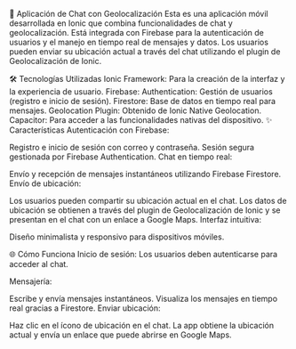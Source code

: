 📱 Aplicación de Chat con Geolocalización
Esta es una aplicación móvil desarrollada en Ionic que combina funcionalidades de chat y geolocalización. Está integrada con Firebase para la autenticación de usuarios y el manejo en tiempo real de mensajes y datos. Los usuarios pueden enviar su ubicación actual a través del chat utilizando el plugin de Geolocalización de Ionic.

🛠️ Tecnologías Utilizadas
Ionic Framework: Para la creación de la interfaz y la experiencia de usuario.
Firebase:
Authentication: Gestión de usuarios (registro e inicio de sesión).
Firestore: Base de datos en tiempo real para mensajes.
Geolocation Plugin: Obtenido de Ionic Native Geolocation.
Capacitor: Para acceder a las funcionalidades nativas del dispositivo.
✨ Características
Autenticación con Firebase:

Registro e inicio de sesión con correo y contraseña.
Sesión segura gestionada por Firebase Authentication.
Chat en tiempo real:

Envío y recepción de mensajes instantáneos utilizando Firebase Firestore.
Envío de ubicación:

Los usuarios pueden compartir su ubicación actual en el chat.
Los datos de ubicación se obtienen a través del plugin de Geolocalización de Ionic y se presentan en el chat con un enlace a Google Maps.
Interfaz intuitiva:

Diseño minimalista y responsivo para dispositivos móviles.

🌐 Cómo Funciona
Inicio de sesión:
Los usuarios deben autenticarse para acceder al chat.

Mensajería:

Escribe y envía mensajes instantáneos.
Visualiza los mensajes en tiempo real gracias a Firestore.
Enviar ubicación:

Haz clic en el ícono de ubicación en el chat.
La app obtiene la ubicación actual y envía un enlace que puede abrirse en Google Maps.
